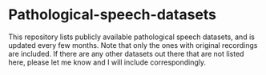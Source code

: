# Pathological-speech-datasets

This repository lists publicly available pathological speech datasets, and is updated every few months. Note that only the ones with original recordings are included. If there are any other datasets out there that are not listed here, please let me know and I will include correspondingly.


